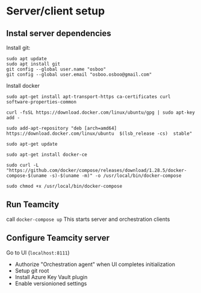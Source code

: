 # Server/client setup
## Instal server dependencies
Install git:
```
sudo apt update
sudo apt install git
git config --global user.name "osboo"
git config --global user.email "osboo.osboo@gmail.com"
```
Install docker
```
sudo apt-get install apt-transport-https ca-certificates curl software-properties-common

curl -fsSL https://download.docker.com/linux/ubuntu/gpg | sudo apt-key add -

sudo add-apt-repository "deb [arch=amd64] https://download.docker.com/linux/ubuntu  $(lsb_release -cs)  stable" 

sudo apt-get update

sudo apt-get install docker-ce

sudo curl -L "https://github.com/docker/compose/releases/download/1.28.5/docker-compose-$(uname -s)-$(uname -m)" -o /usr/local/bin/docker-compose

sudo chmod +x /usr/local/bin/docker-compose
```

## Run Teamcity
call `docker-compose up`
This starts server and orchestration clients

## Configure Teamcity server
Go to UI (`localhost:8111`)
- Authorize "Orchestration agent" when UI completes initialization
- Setup git root
- Install Azure Key Vault plugin
- Enable versionioned settings 
